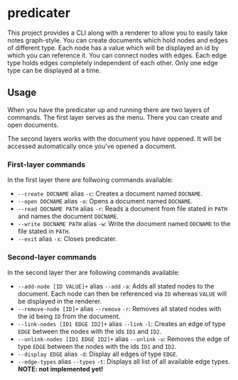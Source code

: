 # predicater

This project provides a CLI along with a renderer to allow you to easily take notes graph-style.
You can create documents which hold nodes and edges of different type.
Each node has a value which will be displayed an id by which you can reference it.
You can connect nodes with edges. Each edge type holds edges completely independent of each other.
Only one edge type can be displayed at a time.

## Usage

When you have the predicater up and running there are two layers of commands.
The first layer serves as the menu. There you can create and open documents.

The second layers works with the document you have oppened. It will be accessed automatically once you've opened a document.

### First-layer commands

In the first layer there are follwoing commands available:
- `--create DOCNAME` alias `-c`: Creates a document named `DOCNAME`.
- `--open DOCNAME` alias `-o`: Opens a document named `DOCNAME`.
- `--read DOCNAME PATH` alias `-r`: Reads a document from file stated in `PATH` and names the document `DOCNAME`.
- `--write DOCNAME PATH` alias `-w`: Write the document named `DOCNAME` to the file stated in `PATH`.
- `--exit` alias `-x`: Closes predicater.

### Second-layer commands

In the second layer ther are following commands available:
- `--add-node [ID VALUE]+` alias `--add` `-a`: Adds all stated nodes to the document.
Each node can then be referenced via `ID` whereas `VALUE` will be displayed in the renderer.
- `--remove-node [ID]+` alias `--remove` `-r`: Removes all stated nodes with the id being `ID` from the document.
- `--link-nodes [ID1 EDGE ID2]+` alias `--link` `-l`: Creates an edge of type `EDGE` between the nodes with the ids `ID1` and `ID2`.
- `--unlink-nodes [ID1 EDGE ID2]+` alias `--unlink` `-u`: Removes the edge of type `EDGE` between the nodes with the ids `ID1` and `ID2`.
- `--display EDGE` alias `-d`: Display all edges of type `EDGE`.
- `--edge-types` alias `--types` `-t`: Displays all list of all available edge types. **NOTE: not implemented yet!**